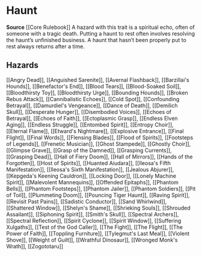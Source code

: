 ﻿---
id: '88'
name: Haunt
rarity: Common
source: '[[DATABASE/source/Core Rulebook|Core Rulebook]]'
trait:
- Haunt
type: Trait

---
# Haunt

**Source** [[Core Rulebook]] 
A hazard with this trait is a spiritual echo, often of someone with a tragic death. Putting a haunt to rest often involves resolving the haunt’s unfinished business. A haunt that hasn’t been properly put to rest always returns after a time.

## Hazards

[[Angry Dead]], [[Anguished Sarenite]], [[Avernal Flashback]], [[Barzillai's Hounds]], [[Benefactor's End]], [[Blood Tears]], [[Blood-Soaked Soil]], [[Bloodthirsty Toy]], [[Bloodthirsty Urge]], [[Bounding Hounds]], [[Broken Rebus Attack]], [[Cannibalistic Echoes]], [[Cold Spot]], [[Confounding Betrayal]], [[Damurdiel's Vengeance]], [[Dance of Death]], [[Demilich Skull]], [[Desperate Hunger]], [[Disembodied Voices]], [[Echoes of Betrayal]], [[Echoes of Faith]], [[Ectoplasmic Grasp]], [[Endless Elven Aging]], [[Endless Struggle]], [[Entombed Spirit]], [[Entropy Choir]], [[Eternal Flame]], [[Etward's Nightmare]], [[Explosive Entrance]], [[Final Flight]], [[Final Words]], [[Flensing Blades]], [[Flood of Spirits]], [[Footsteps of Legends]], [[Frenetic Musician]], [[Ghost Stampede]], [[Ghostly Choir]], [[Glimpse Grave]], [[Grasp of the Damned]], [[Grasping Currents]], [[Grasping Dead]], [[Hall of Fiery Doom]], [[Hall of Mirrors]], [[Hands of the Forgotten]], [[Host of Spirits]], [[Huanted Aiudara]], [[Ileosa's Fifth Manifestation]], [[Ileosa's Sixth Manifestation]], [[Jealous Abjurer]], [[Kepgeda's Keening Cauldron]], [[Locking Door]], [[Lonely Machine Spirit]], [[Malevolent Mannequins]], [[Offended Epitaphs]], [[Phantom Bells]], [[Phantom Footsteps]], [[Phantom Jailer]], [[Phantom Soldiers]], [[Pit of Toil]], [[Plummeting Doom]], [[Pouncing Tiger Haunt]], [[Raving Spirit]], [[Revisit Past Pains]], [[Sadistic Conductor]], [[Sand Whirlwind]], [[Shattered Window]], [[Shelyn's Shame]], [[Shrieking Souls]], [[Shrouded Assailant]], [[Siphoning Spirit]], [[Smith's Skull]], [[Spectral Archers]], [[Spectral Reflection]], [[Spirit Cyclone]], [[Spirit Window]], [[Suffering Xulgaths]], [[Test of the God Caller]], [[The Fight]], [[The Flight]], [[The Power of Faith]], [[Toppling Furniture]], [[Tylegmut's Last Meal]], [[Violent Shove]], [[Weight of Guilt]], [[Wrathful Dinosaur]], [[Wronged Monk's Wrath]], [[Zogototaru]]